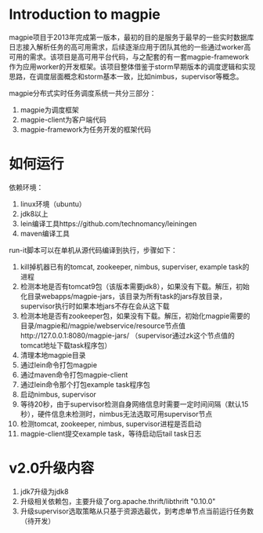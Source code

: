 # Introduction to magpie

magpie项目于2013年完成第一版本，最初的目的是服务于最早的一些实时数据库日志接入解析任务的高可用需求，后续逐渐应用于团队其他的一些通过worker高可用的需求。该项目是高可用平台代码，与之配套的有一套magpie-framework作为应用worker的开发框架。该项目整体借鉴于storm早期版本的调度逻辑和实现思路，在调度层面概念和storm基本一致，比如nimbus，supervisor等概念。

magpie分布式实时任务调度系统一共分三部分：
1. magpie为调度框架
2. magpie-client为客户端代码
3. magpie-framework为任务开发的框架代码

# 如何运行

依赖环境：
1. linux环境（ubuntu）
2. jdk8以上
3. lein编译工具https://github.com/technomancy/leiningen
4. maven编译工具

run-it脚本可以在单机从源代码编译到执行，步骤如下：
1. kill掉机器已有的tomcat, zookeeper, nimbus, superviser, example task的进程
2. 检测本地是否有tomcat9包（该版本需要jdk8），如果没有下载。解压，初始化目录webapps/magpie-jars，该目录为所有task的jars存放目录，supervisor执行时如果本地jars不存在会从这下载
3. 检测本地是否有zookeeper包，如果没有下载。解压，初始化magpie需要的目录/magpie和/magpie/webservice/resource节点值http://127.0.0.1:8080/magpie-jars/ （supervisor通过zk这个节点值的tomcat地址下载task程序包）
4. 清理本地magpie目录
5. 通过lein命令打包magpie
6. 通过maven命令打包magpie-client
7. 通过lein命令那个打包example task程序包
8. 启动nimbus, supervisor
9. 等待20秒，由于supervisor检测自身网络信息时需要一定时间间隔（默认15秒），硬件信息未检测时，nimbus无法选取可用supervisor节点
10. 检测tomcat, zookeeper, nimbus, supervisor进程是否启动
11. magpie-client提交example task，等待启动后tail task日志

# v2.0升级内容

1. jdk7升级为jdk8
2. 升级相关依赖包，主要升级了org.apache.thrift/libthrift "0.10.0"
3. 升级supervisor选取策略从只基于资源选最优，到考虑单节点当前运行任务数（待开发）
